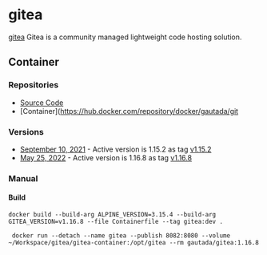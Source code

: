 # gitea

[gitea](https://gitea.io/en-us/)  Gitea is a community managed lightweight code hosting solution.

## Container

### Repositories

- [Source Code](https://github.com/go-gitea/gitea)
- [Container](https://hub.docker.com/repository/docker/gautada/git

### Versions

- [September 10, 2021](https://dl.gitea.io/gitea) - Active version is 1.15.2 as tag [v1.15.2](https://github.com/go-gitea/gitea/tags)
- [May 25, 2022](https://github.com/go-gitea/gitea/tags) - Active version is 1.16.8 as tag [v1.16.8](https://github.com/go-gitea/gitea/releases/tag/v1.16.8)
### Manual



#### Build

```
docker build --build-arg ALPINE_VERSION=3.15.4 --build-arg GITEA_VERSION=v1.16.8 --file Containerfile --tag gitea:dev .
```

```
 docker run --detach --name gitea --publish 8082:8080 --volume ~/Workspace/gitea/gitea-container:/opt/gitea --rm gautada/gitea:1.16.8 
 ```

 
